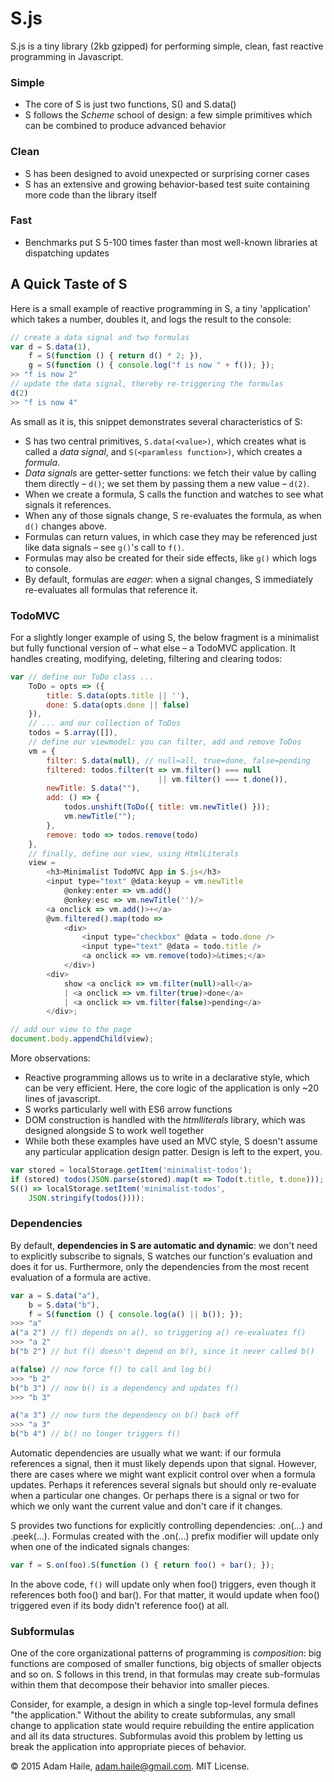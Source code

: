 # S.js

S.js is a tiny library (2kb gzipped) for performing simple, clean, fast reactive programming in Javascript.

### Simple
- The core of S is just two functions, S() and S.data()
- S follows the *Scheme* school of design: a few simple primitives which can be combined to produce advanced behavior

### Clean
- S has been designed to avoid unexpected or surprising corner cases
- S has an extensive and growing behavior-based test suite containing more code than the library itself

### Fast
- Benchmarks put S 5-100 times faster than most well-known libraries at dispatching updates

## A Quick Taste of S

Here is a small example of reactive programming in S, a tiny 'application' which takes a number, doubles it, and logs the result to the console:

```javascript
// create a data signal and two formulas
var d = S.data(1),
    f = S(function () { return d() * 2; }),
    g = S(function () { console.log("f is now " + f()); });
>> "f is now 2"
// update the data signal, thereby re-triggering the formulas
d(2)
>> "f is now 4"
```
As small as it is, this snippet demonstrates several characteristics of S:
- S has two central primitives, `S.data(<value>)`, which creates what is called a *data signal*, and `S(<paramless function>)`, which creates a *formula*.
- *Data signals* are getter-setter functions: we fetch their value by calling them directly &ndash; `d()`; we set them by passing them a new value &ndash; `d(2)`.
- When we create a formula, S calls the function and watches to see what signals it references.
- When any of those signals change, S re-evaluates the formula, as when `d()` changes above.
- Formulas can return values, in which case they may be referenced just like data signals &ndash; see `g()`'s call to `f()`.
- Formulas may also be created for their side effects, like `g()` which logs to console.
- By default, formulas are *eager*: when a signal changes, S immediately re-evaluates all formulas that reference it.

### TodoMVC

For a slightly longer example of using S, the below fragment is a minimalist but fully functional version of &ndash; what else &ndash; a TodoMVC application.  It handles creating, modifying, deleting, filtering and clearing todos:

```javascript
var // define our ToDo class ...
    ToDo = opts => ({
        title: S.data(opts.title || ''),
        done: S.data(opts.done || false)
    }),
    // ... and our collection of ToDos
    todos = S.array([]),
    // define our viewmodel: you can filter, add and remove ToDos
    vm = {
        filter: S.data(null), // null=all, true=done, false=pending
        filtered: todos.filter(t => vm.filter() === null
                                 || vm.filter() === t.done()),
        newTitle: S.data(""),
        add: () => {
            todos.unshift(ToDo({ title: vm.newTitle() }));
            vm.newTitle("");
        },
        remove: todo => todos.remove(todo)
    },
    // finally, define our view, using HtmlLiterals
    view =
        <h3>Minimalist TodoMVC App in S.js</h3>
        <input type="text" @data:keyup = vm.newTitle
            @onkey:enter => vm.add()
            @onkey:esc => vm.newTitle('')/>
        <a onclick => vm.add()>+</a>
        @vm.filtered().map(todo =>
            <div>
                <input type="checkbox" @data = todo.done />
                <input type="text" @data = todo.title />
                <a onclick => vm.remove(todo)>&times;</a>
            </div>)
        <div>
            show <a onclick => vm.filter(null)>all</a>
            | <a onclick => vm.filter(true)>done</a>
            | <a onclick => vm.filter(false)>pending</a>
        </div>;

// add our view to the page
document.body.appendChild(view);
```

More observations:

- Reactive programming allows us to write in a declarative style, which can be very efficient.  Here, the core logic of the application is only ~20 lines of javascript.
- S works particularly well with ES6 arrow functions
- DOM construction is handled with the *htmlliterals* library, which was designed alongside S to work well together
- While both these examples have used an MVC style, S doesn't assume any particular application design patter.  Design is left to the expert, you.

```javascript
var stored = localStorage.getItem('minimalist-todos');
if (stored) todos(JSON.parse(stored).map(t => Todo(t.title, t.done)));
S(() => localStorage.setItem('minimalist-todos',
    JSON.stringify(todos())));
```

### Dependencies

By default, **dependencies in S are automatic and dynamic**: we don't need to explicitly subscribe to signals, S watches our function's evaluation and does it for us.  Furthermore, only the dependencies from the most recent evaluation of a formula are active.

```javascript
var a = S.data("a"),
    b = S.data("b"),
    f = S(function () { console.log(a() || b()); });
>>> "a"
a("a 2") // f() depends on a(), so triggering a() re-evaluates f()
>>> "a 2"
b("b 2") // but f() doesn't depend on b(), since it never called b()

a(false) // now force f() to call and log b()
>>> "b 2"
b("b 3") // now b() is a dependency and updates f()
>>> "b 3"

a("a 3") // now turn the dependency on b() back off
>>> "a 3"
b("b 4") // b() no longer triggers f()
```

Automatic dependencies are usually what we want: if our formula references a signal, then it must likely depends upon that signal.  However, there are cases where we might want explicit control over when a formula updates.  Perhaps it references several signals but should only re-evaluate when a particular one changes.  Or perhaps there is a signal or two for which we only want the current value and don't care if it changes.

S provides two functions for explicitly controlling dependencies: .on(...) and .peek(...).  Formulas created with the .on(...) prefix modifier will update only when one of the indicated signals changes:

```javascript
var f = S.on(foo).S(function () { return foo() + bar(); });
```

In the above code, `f()` will update only when foo() triggers, even though it references both foo() and bar().  For that matter, it would update when foo() triggered even if its body didn't reference foo() at all.

### Subformulas

One of the core organizational patterns of programming is *composition*: big functions are composed of smaller functions, big objects of smaller objects and so on.  S follows in this trend, in that formulas may create sub-formulas within them that decompose their behavior into smaller pieces.  

Consider, for example, a design in which a single top-level formula defines "the application."  Without the ability to create subformulas, any small change to application state would require rebuilding the entire application and all its data structures. Subformulas avoid this problem by letting us break the application into appropriate pieces of behavior.

&copy; 2015 Adam Haile, adam.haile@gmail.com.  MIT License.
